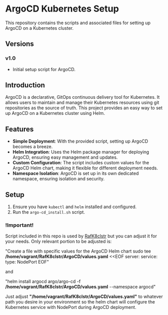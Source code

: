# ArgoCD Kubernetes Setup

This repository contains the scripts and associated files for setting up ArgoCD on a Kubernetes cluster.

## Versions
### v1.0
- Initial setup script for ArgoCD.

## Introduction

ArgoCD is a declarative, GitOps continuous delivery tool for Kubernetes. It allows users to maintain and manage their Kubernetes resources using git repositories as the source of truth. This project provides an easy way to set up ArgoCD on a Kubernetes cluster using Helm.

## Features

- **Simple Deployment**: With the provided script, setting up ArgoCD becomes a breeze.
- **Helm Integration**: Uses the Helm package manager for deploying ArgoCD, ensuring easy management and updates.
- **Custom Configuration**: The script includes custom values for the ArgoCD Helm chart, making it flexible for different deployment needs.
- **Namespace Isolation**: ArgoCD is set up in its own dedicated namespace, ensuring isolation and security.

## Setup

1. Ensure you have `kubectl` and `helm` installed and configured.
2. Run the `argo-cd_install.sh` script.

### !Important!

Script included in this repo is used by [RafK8clstr](https://github.com/kozraf/RafK8clstr) but you can adjust it for your needs. Only relevant portion to be adjusted is:

"Create a file with specific values for the ArgoCD Helm chart
sudo tee **/home/vagrant/RafK8clstr/ArgoCD/values.yaml** <<EOF
server:
  service:
    type: NodePort
EOF"

and

"helm install argocd argo/argo-cd -f **/home/vagrant/RafK8clstr/ArgoCD/values.yaml** --namespace argocd"

Just adjust **"/home/vagrant/RafK8clstr/ArgoCD/values.yaml"** to whatever path you desire in your environment so the helm chart will configure the Kubernetes service with NodePort during ArgoCD deployment.


